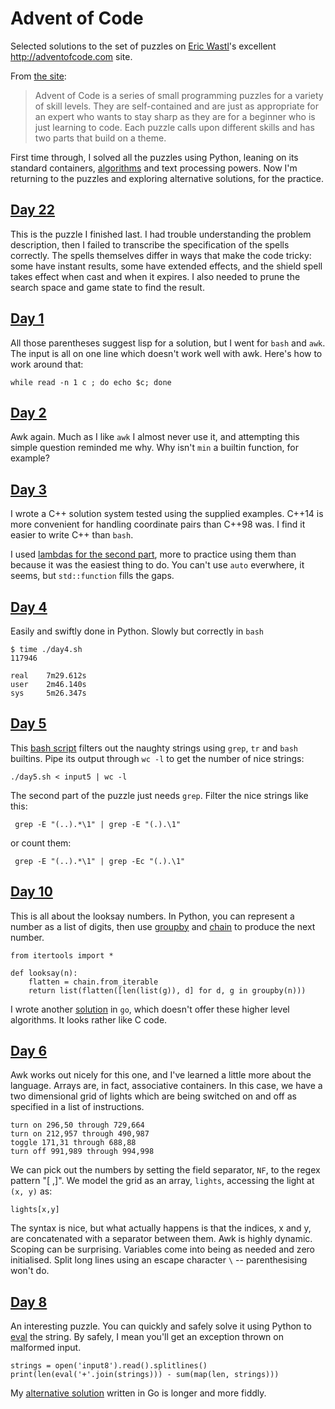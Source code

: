 # Advent of Code

Selected solutions to the set of puzzles on [Eric Wastl](http://was.tl)'s
excellent <http://adventofcode.com> site.

From [the site](http://adventofcode.com/about):

> Advent of Code is a series of small programming puzzles for a
variety of skill levels. They are self-contained and are just as
appropriate for an expert who wants to stay sharp as they are for a
beginner who is just learning to code. Each puzzle calls upon
different skills and has two parts that build on a theme.

First time through, I solved all the puzzles using Python, leaning on
its standard containers, [algorithms][itertools] and text processing
powers. Now I'm returning to the puzzles and exploring alternative
solutions, for the practice.

## [Day 22][22]

This is the puzzle I finished last. I had trouble understanding the
problem description, then I failed to transcribe the specification of
the spells correctly. The spells themselves differ in ways that make
the code tricky: some have instant results, some have extended
effects, and the shield spell takes effect when cast and when it
expires. I also needed to prune the search space and game state to 
find the result.


## [Day 1][1]

All those parentheses suggest lisp for a solution, but I went for
`bash` and `awk`. The input is all on one line which doesn't work well
with awk. Here's how to work around that:

    while read -n 1 c ; do echo $c; done

## [Day 2][2]

Awk again. Much as I like `awk` I almost never use it, and attempting
this simple question reminded me why. Why isn't `min` a builtin
function, for example?

## [Day 3][3]

I wrote a C++ solution system tested using the supplied
examples. C++14 is more convenient for handling coordinate pairs
than C++98 was. I find it easier to write C++ than `bash`.

I used [lambdas for the second part](./day3b.cpp), more to
practice using them than because it was the easiest thing to do. You
can't use `auto` everwhere, it seems, but `std::function` fills the
gaps.

## [Day 4][4]

Easily and swiftly done in Python. Slowly but correctly in `bash`

    $ time ./day4.sh 
    117946
    
    real	7m29.612s
    user	2m46.140s
    sys 	5m26.347s

## [Day 5][5]

This [bash script](./day5.sh) filters out the naughty strings using
`grep`, `tr` and `bash` builtins. Pipe its output through `wc -l` to
get the number of nice strings:

    ./day5.sh < input5 | wc -l

The second part of the puzzle just needs `grep`. Filter the nice
strings like this:

     grep -E "(..).*\1" | grep -E "(.).\1"

or count them:

     grep -E "(..).*\1" | grep -Ec "(.).\1"

## [Day 10][10]

This is all about the looksay numbers. In Python, you can represent a
number as a list of digits, then use [groupby][] and [chain][] to produce the
next number.

    from itertools import *
    
    def looksay(n):
        flatten = chain.from_iterable
        return list(flatten([len(list(g)), d] for d, g in groupby(n)))

I wrote another [solution](./day10.go) in `go`, which doesn't offer
these higher level algorithms. It looks rather like C code.

## [Day 6][6]

Awk works out nicely for this one, and I've learned a little more
about the language. Arrays are, in fact, associative containers. In
this case, we have a two dimensional grid of lights which are being
switched on and off as specified in a list of instructions.

    turn on 296,50 through 729,664
    turn on 212,957 through 490,987
    toggle 171,31 through 688,88
    turn off 991,989 through 994,998

We can pick out the numbers by setting the field separator, `NF`, to
the regex pattern "[ ,]". We model the grid as an array, `lights`,
accessing the light at `(x, y)` as:

    lights[x,y]

The syntax is nice, but what actually happens is that the indices, x
and y, are concatenated with a separator between them. Awk is highly
dynamic. Scoping can be surprising. Variables come into being as
needed and zero initialised. Split long lines using an escape
character `\` -- parenthesising won't do.

## [Day 8][8]

An interesting puzzle. You can quickly and safely solve it using
Python to [eval][] the string. By safely, I mean you'll get an
exception thrown on malformed input.

    strings = open('input8').read().splitlines()
    print(len(eval('+'.join(strings))) - sum(map(len, strings)))

My [alternative solution](./day8.go) written in Go is longer and more
fiddly.


[1]: http://adventofcode.com/day/1
[2]: http://adventofcode.com/day/2
[3]: http://adventofcode.com/day/3
[4]: http://adventofcode.com/day/4
[5]: http://adventofcode.com/day/5
[6]: http://adventofcode.com/day/6
[7]: http://adventofcode.com/day/7
[8]: http://adventofcode.com/day/8
[9]: http://adventofcode.com/day/9
[10]: http://adventofcode.com/day/10
[11]: http://adventofcode.com/day/11
[12]: http://adventofcode.com/day/12
[13]: http://adventofcode.com/day/13
[14]: http://adventofcode.com/day/14
[15]: http://adventofcode.com/day/15
[16]: http://adventofcode.com/day/16
[17]: http://adventofcode.com/day/17
[18]: http://adventofcode.com/day/18
[19]: http://adventofcode.com/day/19
[20]: http://adventofcode.com/day/20
[21]: http://adventofcode.com/day/21
[22]: http://adventofcode.com/day/22
[23]: http://adventofcode.com/day/23
[24]: http://adventofcode.com/day/24
[25]: http://adventofcode.com/day/25

[itertools]: https://docs.python.org/3/library/itertools.html
[groupby]: https://docs.python.org/3/library/itertools.html#itertools.groupby
[chain]: https://docs.python.org/3/library/itertools.html#itertools.chain.from_iterable
[eval]: https://docs.python.org/3/library/functions.html#eval